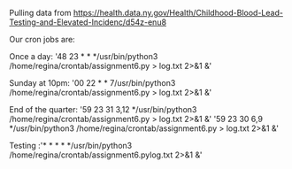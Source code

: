 Pulling data from https://health.data.ny.gov/Health/Childhood-Blood-Lead-Testing-and-Elevated-Incidenc/d54z-enu8

Our cron jobs are:

Once a day: '48 23 * * */usr/bin/python3 /home/regina/crontab/assignment6.py > log.txt 2>&1 &'

Sunday at 10pm: '00 22 * * 7/usr/bin/python3 /home/regina/crontab/assignment6.py > log.txt 2>&1 &'

End of the quarter: 
'59 23 31 3,12 */usr/bin/python3 /home/regina/crontab/assignment6.py > log.txt 2>&1 &'
'59 23 30 6,9 */usr/bin/python3 /home/regina/crontab/assignment6.py > log.txt 2>&1 &'

Testing :'* * * * */usr/bin/python3 /home/regina/crontab/assignment6.pylog.txt 2>&1 &'

